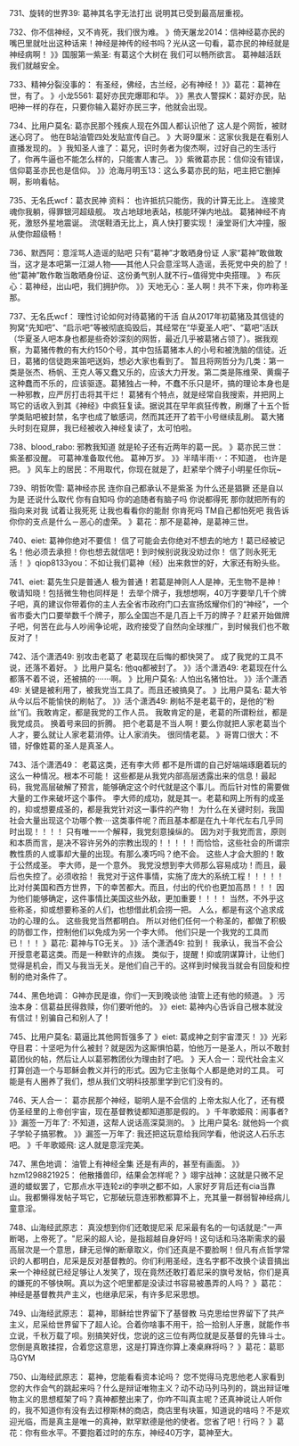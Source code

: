 731、旋转的世界39:  葛神其名字无法打出
说明其已受到最高层重视。

732、你不信神经，又不肯死，我们很为难。
》倚天屠龙2014：信神经葛亦民的嘴巴里就吐出这种话来！神经是神传的经书吗？光从这一句看，葛亦民的神经就是神经病啊！
》》国服第一紫圣: 有葛这个大树在 我们可以畅所欲言。
葛神越活跃 我们就越安全。

733、精神分裂没事的： 有圣经，佛经，古兰经，必有神经！
》》葛花：葛神在世，有了。
》小龙5561: 葛好亦民完爆耶和华。
》》黑衣人警探K：葛好亦民，贴吧神一样的存在，只要你输入葛好亦民三字，他就会出现。

734、比用户莫名: 葛亦民那个残疾人现在外国人都认识他了
这人是个网哲，被财迷心窍了。
他在B站油管四处发贴宣传自己。
》大哥9厘米：这家伙我是在看别人直播发现的。
》我知圣人谁了：葛兄，识时务者为俊杰啊，过好自己的生活行了，你再牛逼也不能怎么样的，只能害人害己。
》》紫微葛亦民：信仰没有错误，信仰葛圣亦民也是信仰。
》》沧海月明玉13：这么多葛亦民的贴，吧主把它删掉啊，影响看帖。

735、无名氏wcf：葛衣民神
资料：
也许抵抗只能伤，我的计算无比上。
连接灵魂你我躺，得罪银河超级舰。
攻占地球地表站，核能环弹内地战。
葛猪神经不肯死，激怒外星地震诞。
流氓鞋酒无比上，真人快打要实现！
澡堂哥们大冲撞，服从使你超级畅！

736、默西阿：意淫骂人造谣的贴吧 只有“葛神”才敢晒身份证
人家“葛神”敢做敢当，这才是本吧第一江湖人物——其他人只会意淫骂人造谣，丢死党中央的脸了！
他“葛神”敢作敢当敢晒身份证、这份勇气别人就不行~值得党中央搭理。
》布灰心：葛神经，出山吧，我们拥护你。
》》天地无心：圣人啊！共不下来，你咋称圣那。

737、无名氏wcf： 理性讨论如何对待葛猪的干活
自从2017年初葛猪及其信徒的狗窝“先知吧”、“启示吧”等被彻底捣毁后，其经常在“华夏圣人吧”、“葛吧”活跃（华夏圣人吧本身也都是些奇妙深刻的网哲，最近几乎被葛猪占领了）。据我观察，为葛猪传教的有大约150个号，其中包括葛猪本人的小号和被洗脑的信徒。近日，葛猪的信徒跑来笛吧送妈，想必大家也看到了。
暂且将网哲分为几类：第一类是张杰、杨帆、王克人等又蠢又乐的，应该大力开发。第二类是陈维荣、黄瘸子这种蠢而不乐的，应该驱逐。葛猪独占一种，不蠢不乐只是坏，搞的理论本身也是一种邪教，应严厉打击将其干烂！
葛猪有个特点，就是经常自我搜索，并把网上骂它的话收入到其《神经》中疯狂复读。据说其在早年疯狂传教，刷爆了十五个哲学类贴吧被封禁，名字也成了敏感词，然而其还开了若干小号继续乱刷。
葛大猪头时刻在窥屏，我已经被收入神经复读了，太可怕啦。

738、blood_rabo:  邪教我知道
就是轮子还有近两年的葛一民。
》葛亦民三世：紫圣都没醒。
可葛神准备取代他。
葛神万岁。
》》半晴半雨丷：不知道， 也许是把。
》风车上的居民：不用取代，你现在就是了，赶紧举个牌子小明星任你玩~

739、明哲吹雪:  葛神经亦民
连你自己都承认不是紫圣 为什么还是猖獗 还是自以为是 还说什么取代 你有自知吗 你的追随者有脑子吗 你说都得死 那你就把所有的指向来对我 试着让我死死 让我也看看你的能耐 你肯死吗 TM自己都怕死吧 我告诉你你的支点是什么－恶心的虚荣。
》葛花：那不是葛神，是葛神三世。

740、eiet:  葛神你绝对不要信！
信了可能会去你绝对不想去的地方！葛已经被记名！他必须去承担！你也想去就信吧！到时候别说我没劝过你！
信了则永死无活！
》qiop8133you：不如让我们葛神（经）出来救世的好，大家还有盼头些。

741、eiet:  葛先生只是普通人
极为普通！若葛是神则人人是神，无生物不是神！敬请知晓！包括微生物也同样是！
去举个牌子，我想想啊，40万字要举几千个牌子吧，真的建议你带着你的主人去全省市政府门口去宣扬炫耀你们的“神经”，一个省市委大门口要举数千个牌子，那么全国岂不是几百上千万的牌子？赶紧开始做牌子吧，何苦在此与人吵闹争论呢，政府接受了自然向全球推广，到时候我们也不敢反对了！

742、活个潇洒49:   别攻击老葛了
老葛现在后悔的都快哭了。
成了我党的工具不说，还落不着好。
》比用户莫名: 他qq都被封了。
》》活个潇洒49: 老葛现在什么都落不着不说，还被搞的·······啊。
》比用户莫名: 人怕出名猪怕壮。
》》活个潇洒49: 关键是被利用了，被我党当工具了。而且还被搞臭了。
》比用户莫名: 葛大爷从今以后不能愉快的刷帖了。
》》活个潇洒49: 刷帖不是老葛干的，是他的“粉丝”们。我敢肯定，都是我党的工作人员。
我敢肯定的是，老葛的所谓粉丝，都是我党成员。
换着号来回的折腾。
把个老葛是不当人啊！要么你就把人家老葛当个人才，要么就让人家老葛消停。让人家消失。
很同情老葛。
》哥胃口很大：不错，好像姓葛的圣人是真圣人。

743、活个潇洒49：  老葛这类，还有李大师
都不是所谓的自己好端端琢磨着玩的这么一种情况。根本不可能！
这些都是从我党内部高层透露出来的信息！最起码，我党高层破解了预言，能够确定这个时代就是这个事儿。而后针对性的需要做大量的工作来破坏这个事件。
李大师的成功，就是其一。老葛和网上所有的成圣的，抑或想要成圣的，都是我党针对这一事件的产物！
为什么在关键时刻，我国社会大量出现这个功哪个教····这类事件呢？而且基本都是在九十年代左右几乎同时出现！！！！
只有唯一一个解释，我党刻意操纵的。
因为对于我党而言，原则和本质而言，是决不容许另外的宗教出现的！！！！！而恰恰，这些社会的所谓宗教性质的人或事却大量的出现。有那么凑巧吗？绝不会。
这些人才会大胆的！敢于公然成圣。
李大师，是一个意外。
我党没想到李大师那么容易成功！而且，最后也失控了。必须收拾！
我党对于这件事情，实施了庞大的系统工程！！！！！
比对付美国和西方世界，下的幸苦都大。而且，付出的代价也更加高昂！！！
因为他们能够确定，这件事情比美国这些外敌，更加重要！！！！
当然，不外乎这些称圣，抑或想要称圣的人们，也想借此机会捞一把。
人么，都是有这个追求成功的心理的么。
这些我党当然都明白。
所以对他们任何一个称圣的，都做了积极的防御工作，控制他们以免成为另一个李大师。
他们只是一个我党的工具而已！！！
》葛花: 葛神与TG无关。
》》活个潇洒49: 拉到！
我承认，我当不会公开授意老葛这类。而是一种默许的点拨。
类似于，提醒！抑或阴谋算计，让他们觉得是机会，而又与我当无关。是他们自己干的。这样到时候我当就会有回旋和控制的绝对条件了。

744、黑色地调： G神亦民是谁，你们一天到晚谈他
油管上还有他的频道。
》污浊本身：信葛益民得救赎，你们要听他的。
》》eiet: 葛神内心告诉自己根本就没有信过！别骗自己和别人了！

745、比用户莫名:   葛逼比其他网哲强多了
》eiet: 葛成神之刻宇宙湮灭！
》》光彩夺目君：十坚吧为什么被封？就是因为这厮惧怕葛，怕他万一是圣人，所以不敢封葛团伙的帖，然后让人以葛邪教团伙为理由封了吧。
》天人合一：现代社会主义打算创造一个与耶稣会教义并行的形式。因为它主张每个人都是绝对的工具。
可能是有人圈养了我们，想从我们文明科技那里学到它们没有的。

746、天人合一： 葛亦民那个神经，聪明人是不会信的
上帝太拟人化了，还有模仿圣经里的上帝创宇宙，现在基督教徒都知道那是假的。
》千年歌姬飛：闹事者?
》》漏签一万年了: 不知道，这帮人说话高深莫测的。
》比用户莫名: 就他妈一个疯子学轮子搞邪教。
》》漏签一万年了: 我还把这玩意给我同学看，他说这人石乐志吧。
》千年歌姬飛: 这人就是意淫完美。

747、黑色地调：  油管上有神经全集
还是有声的，甚至有画面。
》》hzm1298821925： 他散播兽印，结果会怎样呢？
》翊宇战神：这就是只微不足道的蝼蚁罢了，它那点水平连轮zi的李哄之都不如，人家好歹背后还有cia当靠山。我都懒得发帖子骂它，它那破玩意连邪教都算不上，充其量一群弱智神经病儿童意淫。

748、山海经武原志： 真没想到你们还敢提尼采
尼采最有名的一句话就是:"一声断喝，上帝死了。"尼采的超人论，是指超越自身好吗！这句话和马洛斯需求的最高层次是一个意思，肆无忌惮的断章取义，你们还真是不要脸啊！但凡有点哲学常识的人都明白，尼采是反对基督教的。你们利用圣经，连名字都不改换个读音搞出来一个神经就已经足够让人发笑了，现在竟然还敢打着尼采的旗号发帖，你们是真的嫌死的不够快啊。真以为这个吧里都是没读过书容易被愚弄的人吗？
》葛花：神经是基督教共产主义，也继承尼采，有许多尼采思想。

749、山海经武原志： 葛神，耶稣给世界留下了基督教
马克思给世界留下了共产主义，尼采给世界留下了超人论。合着你啥事不用干，拾一拾别人牙惠，就能作书立说，千秋万载了呗。别搞笑好伐，您说的这三位有两位就是反基督的先锋斗士。您倒是真敢揉捏，合着您这意思，这是打算连你算上凑桌麻将吗？
》葛花：葛耶马GYM

750、山海经武原志： 葛神，您能看看资本论吗？
您不觉得马克思他老人家看到您的大作会气的跳起来吗？什么是辩证唯物主义？动不动马列马列的，跳出辩证唯物主义的思想框架了吗？真神都整出来了，你咋不叫真主呢？还真神说让人听你的，我不知道你有没有去过穆斯林的商店，商店里有块匾，知道说的啥吗？不是欢迎光临，而是真主是唯一的真神，默罕默德是他的使者。您省了吧！行吗？
》葛花：你有些水平。不要抱着过时的东东，神经40万字，葛神至大。
